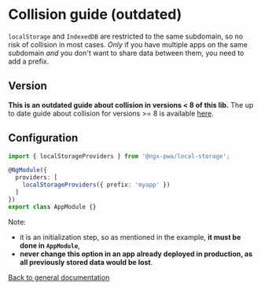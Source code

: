 # Collision guide (outdated)

`localStorage` and `IndexedDB` are restricted to the same subdomain, so no risk of collision in most cases.
*Only* if you have multiple apps on the same *sub*domain *and* you don't want to share data between them,
you need to add a prefix.

## Version

**This is an outdated guide about collision in versions < 8 of this lib.**
The up to date guide about collision for versions >= 8 is available [here](./COLLISION.md).

## Configuration

```typescript
import { localStorageProviders } from '@ngx-pwa/local-storage';

@NgModule({
  providers: [
    localStorageProviders({ prefix: 'myapp' })
  ]
})
export class AppModule {}
```

Note:
- it is an initialization step, so as mentioned in the example, **it must be done in `AppModule`**,
- **never change this option in an app already deployed in production, as all previously stored data would be lost**.

[Back to general documentation](../README.md)
